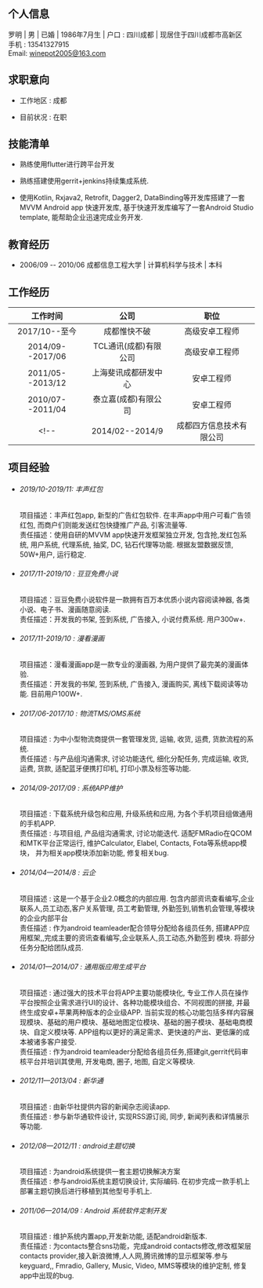 ## 个人信息

罗明 | 男 | 已婚 | 1986年7月生 | 户口 : 四川成都 | 现居住于四川成都市高新区  
手机 : 13541327915  
Email: winepot2005@163.com

## 求职意向

* 工作地区 : 成都

* 目前状况 : 在职


## 技能清单

* 熟练使用flutter进行跨平台开发

* 熟练搭建使用gerrit+jenkins持续集成系统. 

* 使用Kotlin, Rxjava2, Retrofit, Dagger2, DataBinding等开发库搭建了一套MVVM Android app 快速开发库, 基于快速开发库编写了一套Android Studio template, 能帮助企业迅速完成业务开发.  


## 教育经历

* 2006/09 -- 2010/06  成都信息工程大学 | 计算机科学与技术 | 本科

## 工作经历

|工作时间|公司|职位|
| :--------------: | :-----------: | :-----: |
|2017/10--至今|成都惟快不破|高级安卓工程师|
|2014/09--2017/06|TCL通讯(成都)有限公司|高级安卓工程师|
|2011/05--2013/12|上海斐讯成都研发中心|安卓工程师|
|2010/07--2011/04|泰立嘉(成都)有限公司|安卓工程师|
<!--|2014/02--2014/9|成都四方信息技术有限公司|高级安卓工程师|-->

## 项目经验

* ###### 2019/10-2019/11:  丰声红包  
  项目描述：丰声红包app, 新型的广告红包软件. 在丰声app中用户可看广告领红包, 而商户们则能发送红包快捷推广产品, 引客流量等.   
  责任描述：使用自研的MVVM app快速开发框架独立开发, 包含抢,发红包系统, 用户系统, 代理系统, 抽奖, DC, 钻石代理等功能. 根据友盟数据反馈, 50W+用户, 运行稳定. 
  
* ###### 2017/11-2019/10 : 豆豆免费小说  
  项目描述：豆豆免费小说软件是一款拥有百万本优质小说内容阅读神器, 各类小说、电子书、漫画随意阅读.   
  责任描述：开发我的书架, 签到系统, 广告接入, 小说付费系统. 用户300w+. 
  
* ###### 2017/11-2019/10 : 漫看漫画
  项目描述：漫看漫画app是一款专业的漫画器, 为用户提供了最完美的漫画体验.   
  责任描述：开发我的书架, 签到系统, 广告接入, 漫画购买, 离线下载阅读等功能. 目前用户100W+. 
  
* ###### 2017/06-2017/10 : 物流TMS/OMS系统  
  项目描述 : 为中小型物流商提供一套管理发货, 运输, 收货, 运费, 货款流程的系统.  
  责任描述 : 与产品组沟通需求, 讨论功能迭代, 细化分配任务, 完成运输, 收货, 运费, 货款, 适配蓝牙便携打印机, 打印小票及标签等功能.   
  
* ###### 2014/09-2017/09 : 系统APP维护  
  项目描述 : 下载系统升级包和应用, 升级系统和应用, 为各个手机项目组做通用的手机APP.  
  责任描述 : 与项目组, 产品组沟通需求, 讨论功能迭代.  适配FMRadio在QCOM和MTK平台正常运行,  维护Calculator, Elabel, Contacts, Fota等系统app模块， 并为相关app模块添加新功能, 修复相关bug. 
  
* ###### 2014/04—2014/8  : 云企  
  项目描述 : 这是一个基于企业2.0概念的内部应用. 包含内部资讯查看编写,企业联系人,员工动态,客户关系管理, 员工考勤管理, 外勤签到,销售机会管理,等模块的企业内部平台  
  责任描述 : 作为android teamleader配合领导分配给各组员任务, 搭建APP应用框架,,完成主要的资讯查看编写,企业联系人,员工动态,外勤签到 模块. 将部分任务分配给团队成员.
  
* ###### 2014/01—2014/07  : 通用版应用生成平台  
  项目描述 : 通过强大的技术平台将APP主要功能模块化, 专业工作人员在操作平台按照企业需求进行UI的设计、各种功能模块组合、不同视图的拼接, 并最终生成安卓+苹果两种版本的企业级APP. 当前实现的核心功能包括多样内容展现模块、基础的用户模块、基础地图定位模块、基础的圈子模块、基础电商模块、自定义模块等. APP组构以更好的满足需求、更快速的产出、更低廉的成本被诸多客户接受.   
  责任描述 : 作为android teamleader分配给各组员任务,搭建git,gerrit代码审核平台并培训其使用, 开发电商, 圈子, 地图, 自定义等模块. 
  
* ###### 2012/11—2013/04  : 新华通  
  项目描述 : 由新华社提供内容的新闻杂志阅读app.    
  责任描述 : 参与新华通软件设计, 实现RSS源订阅, 同步, 新闻列表和详情展示等功能. 
  
* ###### 2012/08—2012/11  : android主题切换  
  项目描述 : 为android系统提供一套主题切换解决方案  
  责任描述 : 参与android系统主题切换设计, 实际编码. 在初步完成一款手机上部署主题切换后进行移植到其他型号手机上.  
  
* ###### 2011/06—2014/09  : Android 系统软件定制开发  
  项目描述 : 维护系统内置app,开发新功能, 适配android新版本.  
  责任描述 : 为contacts整合sns功能，完成android contacts修改,修改框架层contacts provider,接入新浪微博,人人网,腾讯微博的显示框架等.参与keyguard,, Fmradio, Gallery, Music, Video, MMS等模块的维护定制, 修复app中出现的bug. 
